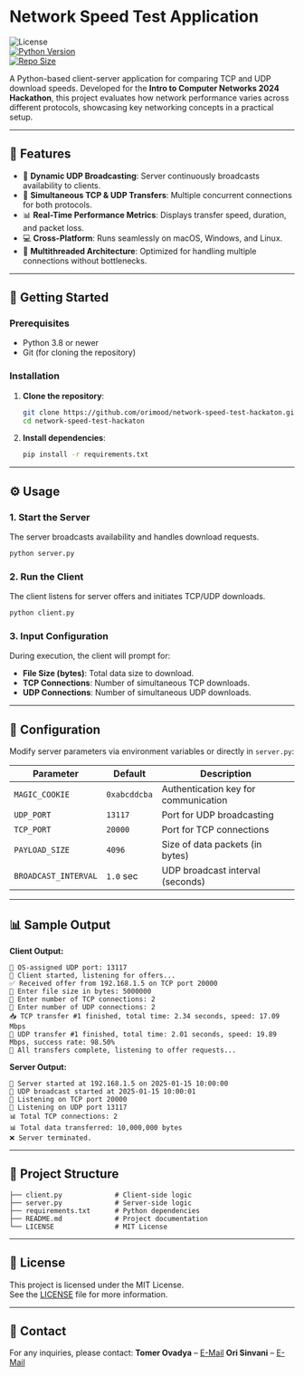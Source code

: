 
# Network Speed Test Application

![License](https://img.shields.io/badge/License-MIT-blue.svg)  
[![Python Version](https://img.shields.io/badge/python-3.8%2B-blue.svg)](https://www.python.org/downloads/)  
[![Repo Size](https://img.shields.io/github/repo-size/orimood/network-speed-test-hackaton)](https://github.com/orimood/network-speed-test-hackaton)

A Python-based client-server application for comparing TCP and UDP download speeds. Developed for the **Intro to Computer Networks 2024 Hackathon**, this project evaluates how network performance varies across different protocols, showcasing key networking concepts in a practical setup.

---

## 🌟 Features

- 📡 **Dynamic UDP Broadcasting**: Server continuously broadcasts availability to clients.  
- 🔄 **Simultaneous TCP & UDP Transfers**: Multiple concurrent connections for both protocols.  
- 📊 **Real-Time Performance Metrics**: Displays transfer speed, duration, and packet loss.  
- 💻 **Cross-Platform**: Runs seamlessly on macOS, Windows, and Linux.  
- 🧵 **Multithreaded Architecture**: Optimized for handling multiple connections without bottlenecks.  

---

## 🚀 Getting Started

### Prerequisites

- Python 3.8 or newer  
- Git (for cloning the repository)  

### Installation

1. **Clone the repository**:  
    ```bash
    git clone https://github.com/orimood/network-speed-test-hackaton.git
    cd network-speed-test-hackaton
    ```

2. **Install dependencies**:  
    ```bash
    pip install -r requirements.txt
    ```

---

## ⚙️ Usage

### 1. Start the Server

The server broadcasts availability and handles download requests.  

```bash
python server.py
```

### 2. Run the Client

The client listens for server offers and initiates TCP/UDP downloads.  

```bash
python client.py
```

### 3. Input Configuration

During execution, the client will prompt for:  

- **File Size (bytes)**: Total data size to download.  
- **TCP Connections**: Number of simultaneous TCP downloads.  
- **UDP Connections**: Number of simultaneous UDP downloads.  

---

## 🔧 Configuration

Modify server parameters via environment variables or directly in `server.py`:  

| **Parameter**        | **Default** | **Description**                        |
|---------------------|-------------|----------------------------------------|
| `MAGIC_COOKIE`       | `0xabcddcba` | Authentication key for communication  |
| `UDP_PORT`           | `13117`     | Port for UDP broadcasting              |
| `TCP_PORT`           | `20000`     | Port for TCP connections               |
| `PAYLOAD_SIZE`       | `4096`      | Size of data packets (in bytes)        |
| `BROADCAST_INTERVAL` | `1.0` sec   | UDP broadcast interval (seconds)       |

---

## 📊 Sample Output

**Client Output:**  

```
📡 OS-assigned UDP port: 13117
🔎 Client started, listening for offers...
✅ Received offer from 192.168.1.5 on TCP port 20000
📂 Enter file size in bytes: 5000000
🔗 Enter number of TCP connections: 2
📡 Enter number of UDP connections: 2
📥 TCP transfer #1 finished, total time: 2.34 seconds, speed: 17.09 Mbps
📡 UDP transfer #1 finished, total time: 2.01 seconds, speed: 19.89 Mbps, success rate: 98.50%
🎉 All transfers complete, listening to offer requests...
```

**Server Output:**  

```
🎉 Server started at 192.168.1.5 on 2025-01-15 10:00:00
📡 UDP broadcast started at 2025-01-15 10:00:01
🦻 Listening on TCP port 20000
🦻 Listening on UDP port 13117
📊 Total TCP connections: 2
📊 Total data transferred: 10,000,000 bytes
❌ Server terminated.
```

---

## 📂 Project Structure

```
├── client.py             # Client-side logic
├── server.py             # Server-side logic
├── requirements.txt      # Python dependencies
├── README.md             # Project documentation
└── LICENSE               # MIT License
```



---

## 📜 License

This project is licensed under the MIT License.  
See the [LICENSE](LICENSE) file for more information.

---

## 📧 Contact

For any inquiries, please contact:
**Tomer Ovadya** – [E-Mail](ovadyat@post.bgu.ac.il)
**Ori Sinvani** – [E-Mail](orisin@post.bgu.ac.il)

